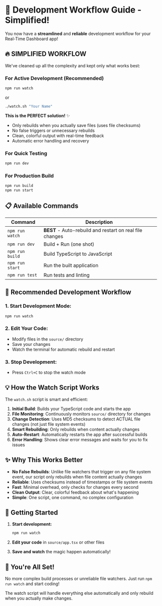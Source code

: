 # 🚀 Development Workflow Guide - Simplified!

You now have a **streamlined** and **reliable** development workflow for your Real-Time Dashboard app!

## 🔥 **SIMPLIFIED WORKFLOW**

We've cleaned up all the complexity and kept only what works best:

### **For Active Development** (Recommended)

```bash
npm run watch
```

or

```bash
./watch.sh "Your Name"
```

**This is the PERFECT solution!** ✨

- Only rebuilds when you actually save files (uses file checksums)
- No false triggers or unnecessary rebuilds
- Clean, colorful output with real-time feedback
- Automatic error handling and recovery

### **For Quick Testing**

```bash
npm run dev
```

### **For Production Build**

```bash
npm run build
npm run start
```

## 📋 **Available Commands**

| Command         | Description                                              |
| --------------- | -------------------------------------------------------- |
| `npm run watch` | **BEST** - Auto-rebuild and restart on real file changes |
| `npm run dev`   | Build + Run (one shot)                                   |
| `npm run build` | Build TypeScript to JavaScript                           |
| `npm run start` | Run the built application                                |
| `npm run test`  | Run tests and linting                                    |

## 🎯 **Recommended Development Workflow**

### 1. Start Development Mode:

```bash
npm run watch
```

### 2. Edit Your Code:

- Modify files in the `source/` directory
- Save your changes
- Watch the terminal for automatic rebuild and restart

### 3. Stop Development:

- Press `Ctrl+C` to stop the watch mode

## 💡 **How the Watch Script Works**

The `watch.sh` script is smart and efficient:

1. **Initial Build**: Builds your TypeScript code and starts the app
2. **File Monitoring**: Continuously monitors `source/` directory for changes
3. **Change Detection**: Uses MD5 checksums to detect ACTUAL file changes (not just file system events)
4. **Smart Rebuilding**: Only rebuilds when content actually changes
5. **Auto-Restart**: Automatically restarts the app after successful builds
6. **Error Handling**: Shows clear error messages and waits for you to fix issues

## ✨ **Why This Works Better**

- **No False Rebuilds**: Unlike file watchers that trigger on any file system event, our script only rebuilds when file content actually changes
- **Reliable**: Uses checksums instead of timestamps or file system events
- **Fast**: Minimal overhead, only checks for changes every second
- **Clean Output**: Clear, colorful feedback about what's happening
- **Simple**: One script, one command, no complex configuration

## 🚀 **Getting Started**

1. **Start development:**

   ```bash
   npm run watch
   ```

2. **Edit your code** in `source/app.tsx` or other files

3. **Save and watch** the magic happen automatically!

## 🎉 **You're All Set!**

No more complex build processes or unreliable file watchers. Just run `npm run watch` and start coding!

The watch script will handle everything else automatically and only rebuild when you actually make changes.
